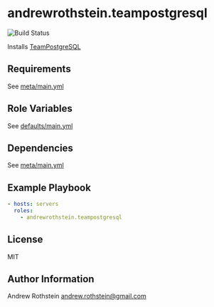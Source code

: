 andrewrothstein.teampostgresql
=========
![Build Status](https://github.com/andrewrothstein/ansible-teampostgresql/actions/workflows/build.yml/badge.svg)

Installs [TeamPostgreSQL](http://www.teampostgresql.com/)

Requirements
------------

See [meta/main.yml](meta/main.yml)

Role Variables
--------------

See [defaults/main.yml](defaults/main.yml)

Dependencies
------------

See [meta/main.yml](meta/main.yml)

Example Playbook
----------------

```yml
- hosts: servers
  roles:
    - andrewrothstein.teampostgresql
```

License
-------

MIT

Author Information
------------------

Andrew Rothstein <andrew.rothstein@gmail.com>
